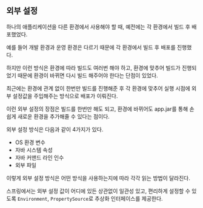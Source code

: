 ## 외부 설정

하나의 애플리케이션을 다른 환경에서 사용해야 할 때, 예전에는 각 환경에서 빌드 후 배포했었다.

예를 들어 개발 환경과 운영 환경은 다르기 때문에 각 환경에서 빌드 후 배포를 진행했다.

하지만 이런 방식은 환경에 따라 빌드도 여러번 해야 하고, 환경에 맞추어 빌드가 진행되었기 때문에 환경이 바뀌면 다시 빌드 해주어야 한다는 단점이 있었다.

최근에는 환경에 관계 없이 한번만 빌드를 진행해준 후 각 환경에 맞추어 실행 시점에 외부 설정값을 주입해주는 방식으로 배포가 이뤄진다.

이런 외부 설정의 장점은 빌드를 한번만 해도 되고, 환경에 바뀌어도 app.jar를 통해 손쉽게 새로운 환경을 추가해줄 수 있다는 점이다.

외부 설정 방식은 다음과 같이 4가지가 있다.
* OS 환경 변수
* 자바 시스템 속성
* 자바 커맨드 라인 인수
* 외부 파일

이렇게 외부 설정 방식은 어떤 방식을 사용하는지에 따라 각각 읽는 방법이 달라진다.

스프링에서는 외부 설정 값이 어디에 있든 상관없이 일관성 있고, 편리하게 설정할 수 있도록 `Environment`, `PropertySource`로 추상화 인터페이스를 제공한다.